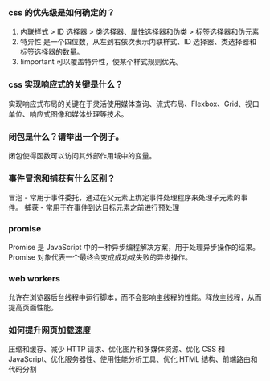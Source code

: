 ### css 的优先级是如何确定的？

1. 内联样式 > ID 选择器 > 类选择器、属性选择器和伪类 > 标签选择器和伪元素
2. 特异性 是一个四位数，从左到右依次表示内联样式、ID 选择器、类选择器和标签选择器的数量。
3. !important 可以覆盖特异性，使某个样式规则优先。

### css 实现响应式的关键是什么？

实现响应式布局的关键在于灵活使用媒体查询、流式布局、Flexbox、Grid、视口单位、响应式图像和媒体处理等技术。

### 闭包是什么？请举出一个例子。

闭包使得函数可以访问其外部作用域中的变量。

### 事件冒泡和捕获有什么区别？

冒泡 - 常用于事件委托，通过在父元素上绑定事件处理程序来处理子元素的事件。
捕获 - 常用于在事件到达目标元素之前进行预处理

### promise

Promise 是 JavaScript 中的一种异步编程解决方案，用于处理异步操作的结果。Promise 对象代表一个最终会变成成功或失败的异步操作。

### web workers

允许在浏览器后台线程中运行脚本，而不会影响主线程的性能。释放主线程，从而提高页面性能。

### 如何提升网页加载速度

压缩和缓存、减少 HTTP 请求、优化图片和多媒体资源、优化 CSS 和 JavaScript、优化服务器性、使用性能分析工具、优化 HTML 结构、前端路由和代码分割
